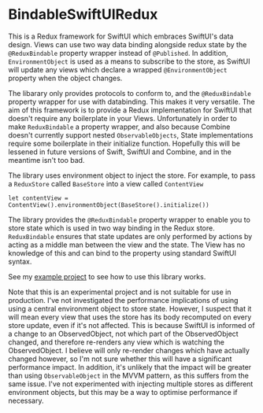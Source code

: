 # BindableSwiftUIRedux

This is a Redux framework for SwiftUI which embraces SwiftUI's data design. Views can use two way data binding alongside redux state by the `@ReduxBindable` property wrapper instead of `@Published`. In addition, `EnvironmentObject` is used as a means to subscribe to the store, as SwiftUI will update any views which declare a wrapped `@EnvironmentObject` property when the object changes.

The libarary only provides protocols to conform to, and the `@ReduxBindable` property wrapper for use with databinding. This makes it very versatile. The aim of this framework is to provide a Redux implementation for SwiftUI that doesn't require any boilerplate in your Views. Unfortunately in order to make `ReduxBindable` a property wrapper, and also because Combine doesn't currently support nested `ObservableObjects`, State implementations require some boilerplate in their initialize function. Hopefully this will be lessened in future versions of Swift, SwiftUI and Combine, and in the meantime isn't too bad.

The library uses environment object to inject the store. For example, to pass a `ReduxStore` called `BaseStore` into a view called `ContentView`

```
let contentView = ContentView().environmentObject(BaseStore().initialize())
```

The library provides the `@ReduxBindable` property wrapper to enable you to store state which is used in two way binding in the Redux store. `ReduxBindable` ensures that state updates are only performed by actions by acting as a middle man between the view and the state. The View has no knowledge of this and can bind to the property using standard SwiftUI syntax.

See my [example project](insert-url-here) to see how to use this library works.

Note that this is an experimental project and is not suitable for use in production. I've not investigated the performance implications of using using a central environment object to store state. However, I suspect that it will mean every view that uses the store has its body recomputed on every store update, even if it's not affected. This is because SwiftUI is informed of a change to an ObservedObject, not which part of the ObservedObject changed, and therefore re-renders any view which is watching the ObservedObject. I believe will only re-render changes which have actually changed however, so I'm not sure whether this will have a significant performance impact. In addition, it's unlikely that the impact will be greater than using `ObservableObject` in the MVVM pattern, as this suffers from the same issue. I've not experimented with injecting multiple stores as different environment objects, but this may be a way to optimise performance if necessary.
